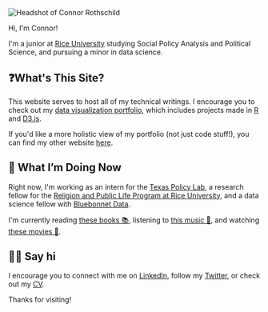 ---
---

<img id="portrait" src="_assets/me.jpg" alt="Headshot of Connor Rothschild">

Hi, I'm Connor!

I'm a junior at [Rice University](https://www.rice.edu) studying Social Policy Analysis and Political Science, and pursuing a minor in data science.

## ❓What's This Site?

This website serves to host all of my technical writings. I encourage you to check out my [data visualization portfolio](https://connorrothschild.github.io/visualizations/), which includes projects made in [R](https://connorrothschild.github.io/r/) and [D3.js](https://connorrothschild.github.io/d3js/).

If you'd like a more holistic view of my portfolio (not just code stuff!), you can find my other website [here](https://www.connorrothschild.com).

## 📍 What I’m Doing Now

Right now, I'm working as an intern for the [Texas Policy Lab](https://www.texaspolicylab.org/profile/connor-rothschild/), a research fellow for the [Religion and Public Life Program at Rice University](https://rplp.rice.edu/staff-and-fellows), and a data science fellow with [Bluebonnet Data](https://www.bluebonnetdata.com).

I'm currently reading [these books 📚](https://www.goodreads.com/review/list/91140862?shelf=currently-reading), listening to [this music 🎵](https://open.spotify.com/user/12127359561), and watching [these movies 🍿](https://letterboxd.com/connorroth/).

## 👋🏻 Say hi

I encourage you to connect with me on [LinkedIn](https://www.linkedin.com/in/connor-rothschild/), follow my [Twitter](https://twitter.com/CL_Rothschild), or check out my [CV](https://connorrothschild.github.io/markdown-cv/).

Thanks for visiting!
